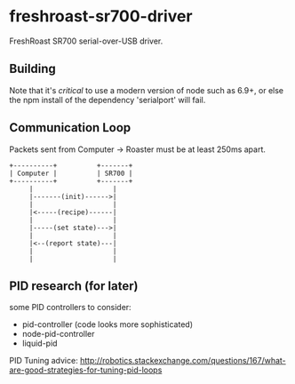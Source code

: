 # freshroast-sr700-driver
FreshRoast SR700 serial-over-USB driver.

## Building
Note that it's *critical* to use a modern version of node such as 6.9+, or else the npm install of the dependency 'serialport' will fail.

## Communication Loop
Packets sent from Computer -> Roaster must be at least 250ms apart.

```
+----------+          +-------+
| Computer |          | SR700 |
+----------+          +-------+
     |                    |
     |-------(init)------>|
     |                    |
     |<-----(recipe)------|
     |                    |
     |-----(set state)--->|
     |                    |
     |<--(report state)---|
     |                    |
     |                    |
```

## PID research (for later)
some PID controllers to consider: 
* pid-controller (code looks more sophisticated)
* node-pid-controller
* liquid-pid

PID Tuning advice: http://robotics.stackexchange.com/questions/167/what-are-good-strategies-for-tuning-pid-loops

